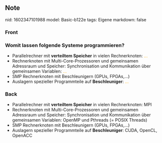 ## Note
nid: 1602347101988
model: Basic-b122e
tags: Eigene
markdown: false

### Front
<h3>Womit lassen folgende Systeme programmieren?</h3>
<ul>
  <li>Parallelrechner mit <strong>verteiltem Speicher</strong> in
  vielen Rechnerknoten: <font color="#FFAA00">...</font>
  <li>Rechnerknoten mit Multi-Core-Prozessoren und gemeinsamen
  Adressraum und Speicher: Synchronisation und Kommunikation über
  gemeinsamen Variablen: <font color="#FFAA00">...</font>
  <li>SMP Rechnerknoten mit Beschleunigern (GPUs, FPGAs,...)
  <li>Auslagern spezieller Programmteile auf
  <strong>Beschleuniger</strong>: <font color="#FFAA00">...</font>
</ul>

### Back
<ul><li>Parallelrechner mit <strong>verteiltem Speicher</strong> in vielen Rechnerknoten: MPI</li>
<li>Rechnerknoten mit Multi-Core-Prozessoren und gemeinsamen Adressraum und Speicher: Synchronisation und Kommunikation über gemeinsamen Variablen: OpenMP und Pthreads (= POSIX Threads)</li>
<li>SMP Rechnerknoten mit Beschleunigern (GPUs, FPGAs,...)</li>
<li>Auslagern spezieller Programmteile auf <strong>Beschleuniger</strong>: CUDA, OpenCL, OpenACC</li></ul>
